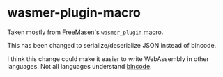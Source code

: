 # wasmer-plugin-macro

Taken mostly from [FreeMasen's `wasmer_plugin` macro](https://github.com/FreeMasen/wasmer-plugin).

This has been changed to serialize/deserialize JSON instead of bincode.

I think this change could make it easier to write WebAssembly in other 
languages. Not all languages understand [bincode](https://github.com/TyOverby/bincode).
